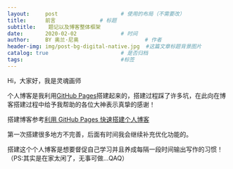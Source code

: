 ```yaml
---
layout:     post                    # 使用的布局（不需要改）
title:      前言              # 标题 
subtitle:    题记以及博客整体框架
date:       2020-02-02              # 时间
author:     BY 奥兰·尼奥                     # 作者
header-img: img/post-bg-digital-native.jpg  #这篇文章标题背景图片
catalog: true                       # 是否归档
tags:                               #标签 
---
```



Hi，大家好，我是灵魂画师

个人博客是我利用[GitHub Pages](https://pages.github.com/)搭建起来的，搭建过程踩了许多坑，在此向在博客搭建过程中给予我帮助的各位大神表示真挚的感谢！

搭建博客参考[利用 GitHub Pages 快速搭建个人博客](https://www.jianshu.com/p/e68fba58f75c#Rename)

第一次搭建很多地方不完善，后面有时间我会继续补充优化功能的。

搭建这个个人博客是想要督促自己学习并且养成每隔一段时间输出写作的习惯！
（PS:其实是在家太闲了，无事可做...QAQ）
